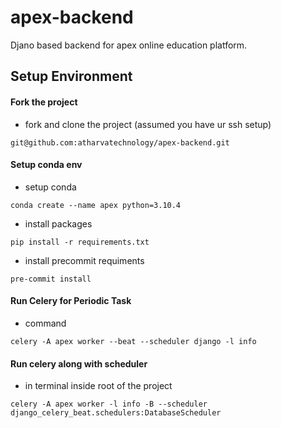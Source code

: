 # apex-backend
Djano based backend for apex online education platform.

## Setup Environment
#### Fork the project
- fork and clone the project (assumed you have ur ssh setup)
```shell
git@github.com:atharvatechnology/apex-backend.git
```
#### Setup conda env
- setup conda
```shell
conda create --name apex python=3.10.4
```
- install packages
```shell
pip install -r requirements.txt
```
- install precommit requiments
```shell
pre-commit install
```
#### Run Celery for Periodic Task
- command
```shell
celery -A apex worker --beat --scheduler django -l info
```

#### Run celery along with scheduler
- in terminal inside root of the project
```shell
celery -A apex worker -l info -B --scheduler django_celery_beat.schedulers:DatabaseScheduler
```
